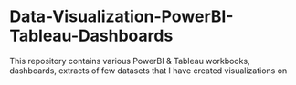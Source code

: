 # Data-Visualization-PowerBI-Tableau-Dashboards

This repository contains various PowerBI & Tableau workbooks, dashboards, extracts of few datasets that I have created visualizations on
